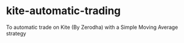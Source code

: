 # kite-automatic-trading
To automatic trade on Kite (By Zerodha) with a Simple Moving Average strategy
